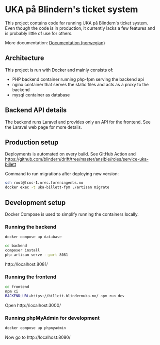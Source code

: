 # UKA på Blindern's ticket system

This project contains code for running UKA på Blindern's ticket system.
Even though the code is in production, it currently lacks a few features
and is probably little of use for others.

More documentation: [Documentation (norwegian)](docs/index.md)

## Architecture

This project is run with Docker and mainly consists of:

* PHP backend container running php-fpm serving the backend api
* nginx container that serves the static files and acts as a proxy to the backend
* mysql container as database

## Backend API details

The backend runs Laravel and provides only an API for the frontend. See the
Laravel web page for more details.

## Production setup

Deployments is automated on every build. See GitHub Action and
https://github.com/blindern/drift/tree/master/ansible/roles/service-uka-billett

Command to run migrations after deploying new version:

```bash
ssh root@fcos-1.nrec.foreningenbs.no
docker exec -t uka-billett-fpm ./artisan migrate
```

## Development setup

Docker Compose is used to simplify running the containers locally.

### Running the backend

```bash
docker compose up database
```

```bash
cd backend
composer install
php artisan serve --port 8081
```

http://localhost:8081/

### Running the frontend

```bash
cd frontend
npm ci
BACKEND_URL=https://billett.blindernuka.no/ npm run dev
```

Open http://localhost:3000/

### Running phpMyAdmin for development

```bash
docker compose up phpmyadmin
```

Now go to http://localhost:8080/
